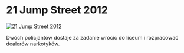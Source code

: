 21 Jump Street 2012 
=============
[![21 Jump Street 2012 ](http://vidos.pl/images/player.gif)](http://vidos.pl/21-jump-street-2012)

 Dwóch policjantów dostaje za zadanie wrócić do liceum i rozpracować dealerów narkotyków.
